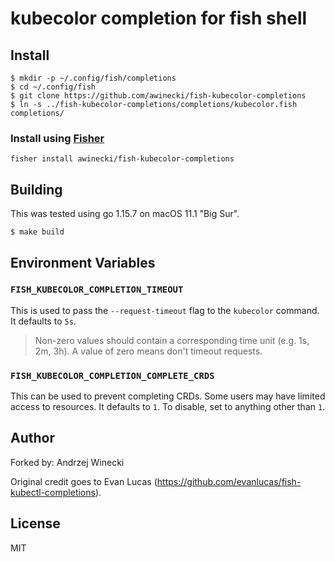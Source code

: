 # kubecolor completion for fish shell

## Install

```fish
$ mkdir -p ~/.config/fish/completions
$ cd ~/.config/fish
$ git clone https://github.com/awinecki/fish-kubecolor-completions
$ ln -s ../fish-kubecolor-completions/completions/kubecolor.fish completions/
```

### Install using [Fisher](https://github.com/jorgebucaran/fisher)

`fisher install awinecki/fish-kubecolor-completions`

## Building

This was tested using go 1.15.7 on macOS 11.1 "Big Sur".

```console
$ make build
```

## Environment Variables

### `FISH_KUBECOLOR_COMPLETION_TIMEOUT`

This is used to pass the `--request-timeout` flag to the `kubecolor` command.
It defaults to `5s`.

> Non-zero values should contain a corresponding time unit (e.g. 1s, 2m, 3h).
> A value of zero means don't timeout requests.

### `FISH_KUBECOLOR_COMPLETION_COMPLETE_CRDS`

This can be used to prevent completing CRDs. Some users may have limited access
to resources.
It defaults to `1`. To disable, set to anything other than `1`.

## Author

Forked by: Andrzej Winecki

Original credit goes to Evan Lucas (https://github.com/evanlucas/fish-kubectl-completions).

## License

MIT
